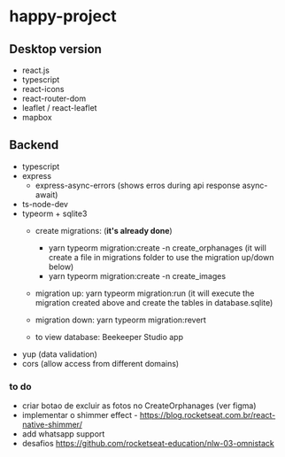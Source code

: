 # happy-project



## Desktop version
- react.js
- typescript
- react-icons
- react-router-dom
- leaflet / react-leaflet
- mapbox

## Backend
- typescript
- express
  - express-async-errors (shows erros during api response async-await)
- ts-node-dev
- typeorm + sqlite3 
  - create migrations: (**it's already done**) 
    - yarn typeorm migration:create -n create_orphanages (it will create a file in migrations folder to use the migration up/down below)
    - yarn typeorm migration:create -n create_images 
  
  - migration up:   yarn typeorm migration:run (it will execute the migration created above and create the tables in database.sqlite)
  - migration down: yarn typeorm migration:revert
  - to view database: Beekeeper Studio app
- yup (data validation)
- cors (allow access from different domains)


### to do
- criar botao de excluir as fotos no CreateOrphanages (ver figma)
- implementar o shimmer effect - https://blog.rocketseat.com.br/react-native-shimmer/
- add whatsapp support
- desafios https://github.com/rocketseat-education/nlw-03-omnistack